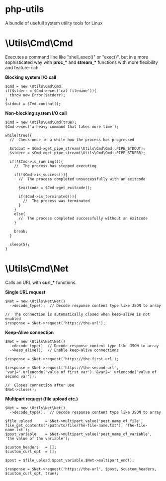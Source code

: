 # php-utils
A bundle of usefull system utility tools for Linux

# \Utils\Cmd\Cmd
Executes a command line like "shell_exec()" or "exec()", but in a more sophisticated way with **proc_\*** and **stream_\*** functions with more flexibility and feature-rich.

**Blocking system I/O call**
```
$Cmd = new \Utils\Cmd\Cmd;
if($stderr = $Cmd->exec('cat filename')){
  throw new Error($stderr);
}
$stdout = $Cmd->output();
```

**Non-blocking system I/O call**
```
$Cmd = new \Utils\Cmd\Cmd(true);
$Cmd->exec('a heavy command that takes more time');

while(true){
  //  Check once in a while how the process has progressed
  
  $stdout = $Cmd->get_pipe_stream(\Utils\Cmd\Cmd::PIPE_STDOUT);
  $stderr = $Cmd->get_pipe_stream(\Utils\Cmd\Cmd::PIPE_STDERR);
  
  if(!$Cmd->is_running()){
    //  The process has stopped executing
    
    if(!$Cmd->is_success()){
      //  The process completed unsuccessfully with an exitcode
      
      $exitcode = $Cmd->get_exitcode();
      
      if($Cmd->is_terminated()){
        //  The process was terminated
      }
    }
    else{
      //  The process completed successfully without an exitcode
    }
    
    break;
  }
  
  sleep(5);
}
```

# \Utils\Cmd\Net
Calls an URL with **curl_\*** functions.

**Single URL request**
```
$Net = new \Utils\Net\Net()
  ->decode_type();  // Decode response content type like JSON to array

//  The connection is automatically closed when keep-alive is not enabled
$response = $Net->request('https://the-url');
```

**Keep-Alive connection**
```
$Net = new \Utils\Net\Net()
  ->decode_type()  // Decode response content type like JSON to array
  ->keep_alive();  // Enable keep-alive connections

$response = $Net->request('https://the-first-url');

$response = $Net->request('https://the-second-url', 'var1='.urlencode('value of first var').'&var2='.urlencode('value of second var'));

//  Closes connection after use
$Net->close();
```

**Multipart request (file upload etc.)**
```
$Net = new \Utils\Net\Net()
  ->decode_type();  // Decode response content type like JSON to array

$file_upload      = $Net->multipart_value('post_name_of_file', file_get_contents('/path/to/file/The-file-name.txt'), 'The-file-name.txt');
$post_variable    = $Net->multipart_value('post_name_of_variable', 'the value of the variable');

$custom_headers   = [];
$custom_curl_opt  = [];

$post = $file_upload.$post_variable.$Net->multipart_end();

$response = $Net->request('https://the-url', $post, $custom_headers, $custom_curl_opt, true);
```

